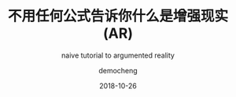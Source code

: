 ---
layout:     post
title:      不用任何公式告诉你什么是增强现实(AR)
subtitle:   naive tutorial to argumented reality
date:       2018-10-26
author:     democheng
header-img: img/post-bg-cook.jpg
catalog: true
tags:
    - AR
    - SLAM
    - 三维重建
    - SFM
---
